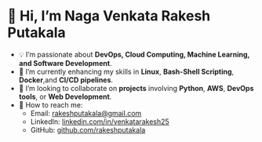 # 👋 Hi, I’m Naga Venkata Rakesh Putakala

- 💡 I’m passionate about **DevOps, Cloud Computing, Machine Learning, and Software Development**.
- 🌱 I’m currently enhancing my skills in **Linux**, **Bash-Shell Scripting**, **Docker**,and **CI/CD pipelines**.
- 💖 I’m looking to collaborate on **projects** involving **Python**, **AWS**, **DevOps tools**, or **Web Development**.
- 📢 How to reach me:
  - Email: [rakeshputakala@gmail.com](mailto:rakeshputakala@gmail.com)
  - LinkedIn: [linkedin.com/in/venkatarakesh25](https://linkedin.com/in/venkatarakesh25)
  - GitHub: [github.com/rakeshputakala](https://github.com/rakeshputakala)

